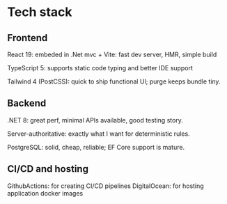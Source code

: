 # Tech stack

## Frontend
React 19: embeded in .Net mvc + Vite: fast dev server, HMR, simple build

TypeScript 5: supports static code typing and better IDE support

Tailwind 4 (PostCSS): quick to ship functional UI; purge keeps bundle tiny.

## Backend
.NET 8: great perf, minimal APIs available, good testing story.

Server-authoritative: exactly what I want for deterministic rules.

PostgreSQL: solid, cheap, reliable; EF Core support is mature.

## CI/CD and hosting
GithubActions: for creating CI/CD pipelines
DigitalOcean: for hosting application docker images

